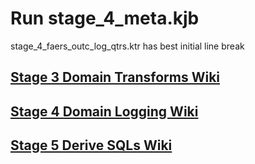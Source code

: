 # Run stage_4_meta.kjb

stage_4_faers_outc_log_qtrs.ktr has best initial line break

## [Stage 3 Domain Transforms Wiki](../../../wiki/Stage-3-LAERS-and-FAERS-Transforms)

## [Stage 4 Domain Logging Wiki](../../../wiki/Stage-4-Domain-Logging)

## [Stage 5 Derive SQLs Wiki](../../../wiki/Stage-5-Derive-SQLs)